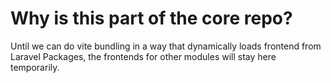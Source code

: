 # Why is this part of the core repo?

Until we can do vite bundling in a way that dynamically loads frontend from Laravel Packages, the frontends for
other modules will stay here temporarily. 
